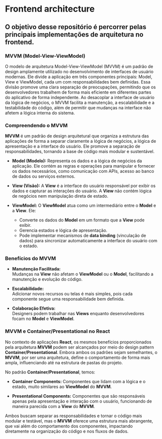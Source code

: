 # Frontend architecture

## O objetivo desse repositório é percorrer pelas principais implementações de arquitetura no frontend.

### MVVM (Model-View-ViewModel)

O modelo de arquitetura Model-View-ViewModel (MVVM) é um padrão de design amplamente utilizado no desenvolvimento de interfaces de usuário modernas. Ele divide a aplicação em três componentes principais: Model, View e ViewModel, cada um com responsabilidades bem definidas. Essa divisão promove uma clara separação de preocupações, permitindo que os desenvolvedores trabalhem de forma mais eficiente em diferentes partes do aplicativo de forma independente. Ao desacoplar a interface de usuário da lógica de negócios, o MVVM facilita a manutenção, a escalabilidade e a testabilidade do código, além de permitir que mudanças na interface não afetem a lógica interna do sistema.

### Compreendendo o MVVM

**MVVM** é um padrão de design arquitetural que organiza a estrutura das aplicações de forma a separar claramente a lógica de negócios, a lógica de apresentação e a interface do usuário. Ele promove a separação de responsabilidades, tornando a base de código mais modular e sustentável.

- **Model (Modelo):** Representa os dados e a lógica de negócios da aplicação. Ele contém as regras e operações para manipular e fornecer os dados necessários, como comunicação com APIs, acesso ao banco de dados ou serviços externos.

- **View (Visão):** A **View** é a interface do usuário responsável por exibir os dados e capturar as interações do usuário. A **View** não contém lógica de negócios nem manipulação direta de estado.

- **ViewModel:** O **ViewModel** atua como um intermediário entre o **Model** e a **View**. Ele:
  - Converte os dados do **Model** em um formato que a **View** pode exibir.
  - Gerencia estados e lógica de apresentação.
  - Pode implementar mecanismos de **data binding** (vinculação de dados) para sincronizar automaticamente a interface do usuário com o estado.

### Benefícios do MVVM

- **Manutenção Facilitada:**  
  Mudanças na **View** não afetam o **ViewModel** ou o **Model**, facilitando a manutenção e evolução do código.

- **Escalabilidade:**  
  Adicionar novos recursos ou telas é mais simples, pois cada componente segue uma responsabilidade bem definida.

- **Colaboração Efetiva:**  
  Designers podem trabalhar nas **Views** enquanto desenvolvedores focam no **Model** e **ViewModel**.

### MVVM e Container/Presentational no React

No contexto de aplicações **React**, os mesmos benefícios proporcionados pela arquitetura **MVVM** podem ser alcançados por meio do design pattern **Container/Presentational**. Embora ambos os padrões sejam semelhantes, o **MVVM**, por ser uma arquitetura, define o comportamento de forma mais ampla, influenciando até na estrutura de pastas do projeto.

No padrão **Container/Presentational**, temos:

- **Container Components:** Componentes que lidam com a lógica e o estado, muito similares ao **ViewModel** do **MVVM**.
  
- **Presentational Components:** Componentes que são responsáveis apenas pela apresentação e interação com o usuário, funcionando de maneira parecida com a **View** do **MVVM**.

Ambos buscam separar as responsabilidades e tornar o código mais modular e testável, mas o **MVVM** oferece uma estrutura mais abrangente, que vai além do comportamento dos componentes, impactando diretamente na organização do código e nos fluxos de dados.


